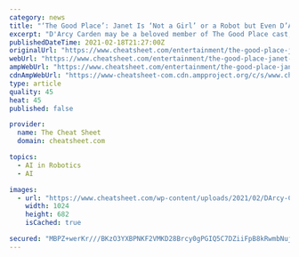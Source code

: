 ```yaml
---
category: news
title: "‘The Good Place’: Janet Is ‘Not a Girl’ or a Robot but Even D’Arcy Carden Doesn’t Know What She Is"
excerpt: "D'Arcy Carden may be a beloved member of The Good Place cast, but even she struggles to define exactly what her character, Janet, is."
publishedDateTime: 2021-02-18T21:27:00Z
originalUrl: "https://www.cheatsheet.com/entertainment/the-good-place-janet-girl-robot-cast-darcy-carden.html/"
webUrl: "https://www.cheatsheet.com/entertainment/the-good-place-janet-girl-robot-cast-darcy-carden.html/"
ampWebUrl: "https://www.cheatsheet.com/entertainment/the-good-place-janet-girl-robot-cast-darcy-carden.html/?amp"
cdnAmpWebUrl: "https://www-cheatsheet-com.cdn.ampproject.org/c/s/www.cheatsheet.com/entertainment/the-good-place-janet-girl-robot-cast-darcy-carden.html/?amp"
type: article
quality: 45
heat: 45
published: false

provider:
  name: The Cheat Sheet
  domain: cheatsheet.com

topics:
  - AI in Robotics
  - AI

images:
  - url: "https://www.cheatsheet.com/wp-content/uploads/2021/02/DArcy-Carden-1024x682.jpg"
    width: 1024
    height: 682
    isCached: true

secured: "MBPZ+werKr///BKzO3YXBPNKF2VMKD28Brcy0gPGIQ5C7DZiiFpB8kRwmbNujLsmEooB/q5pTXolfufTZYnm1yErsOejWXAqzxPihxgYbrhIpNdW9hzrxXWh8gTzkg/n+YLlfcKT7E22dTvhDNK4DAm4/OK9CTusMwIVUKMmjkcLkm5aYov9a+LaV8IFP9zOMJOhbFCisLWusW+56bavak3btM3hwHqjPaa88JB5kedRn7QGK3vO9iQKLoL0oEVNN5ybQvn8BePvIFue3j16tzu/a6ocq2etXG+22DXZcpU9tQHJBikQRPLX0lBTZ3viJqA9uOtYlHkmZI6wVJsyGjykORcisnFpqhbcVlkRbq0=;y36Q1DOdQWx+jTZn1niiYg=="
---
```


